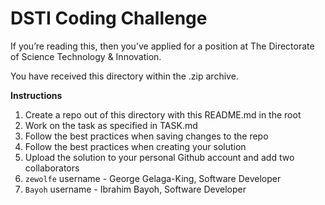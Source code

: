 # DSTI Coding Challenge

If you’re reading this, then you’ve applied for a position at The Directorate of Science Technology & Innovation.

You have received this directory within the .zip archive.

**Instructions**

1. Create a repo out of this directory with this README.md in the root
2. Work on the task as specified in TASK.md
3. Follow the best practices when saving changes to the repo
4. Follow the best practices when creating your solution
5. Upload the solution to your personal Github account and add two collaborators
6. `zewolfe` username - George Gelaga-King, Software Developer
7. `Bayoh` username - Ibrahim Bayoh, Software Developer